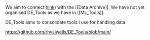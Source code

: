 We aim to connect ([link](https://github.com/rhyslwells/DE_Tools)) with the [[Data Archive]]. We have not yet organised DE_Tools as we have in [[ML_Tools]].

DE_Tools aims to consolidate tools I use for handling data.

https://github.com/rhyslwells/DE_Tools/blob/main/